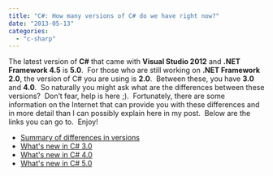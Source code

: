 ```yaml
---
title: "C#: How many versions of C# do we have right now?"
date: "2013-05-13"
categories: 
  - "c-sharp"
---
```


The latest version of **C#** that came with **Visual Studio 2012** and **.NET Framework 4.5** is **5.0**.  For those who are still working on **.NET Framework 2.0**, the version of C# you are using is **2.0**.  Between these, you have **3.0** and **4.0**.  So naturally you might ask what are the differences between these versions?  Don’t fear, help is here ;).  Fortunately, there are some information on the Internet that can provide you with these differences and in more detail than I can possibly explain here in my post.  Below are the links you can go to.  Enjoy!

- [Summary of differences in versions](http://en.wikipedia.org/wiki/C_Sharp_(programming_language)#Versions)
- [What's new in C# 3.0](http://msdn.microsoft.com/en-us/library/bb308966.aspx)
- [What's new in C# 4.0](http://msdn.microsoft.com/en-us/magazine/ff796223.aspx)
- [What's new in C# 5.0](http://blogs.msdn.com/b/mvpawardprogram/archive/2012/03/26/introduction-of-new-features-in-c-5-0.aspx)
